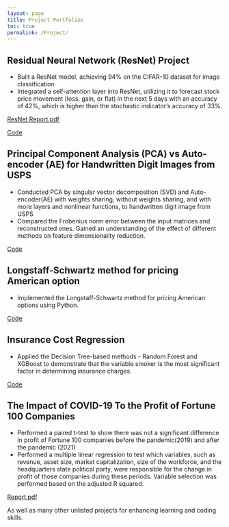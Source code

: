 ```yaml
---
layout: page
title: Project Portfolios
toc: true
permalink: /Project/
---
```

## Residual Neural Network (ResNet) Project
  - Built a ResNet model, achieving 94% on the CIFAR-10 dataset for image classification
  - Integrated a self-attention layer into ResNet, utilizing it to forecast stock price movement (loss, gain, or flat) in the next 5 days with an accuracy of 42%, which is higher than the stochastic indicator’s accuracy of 33%.
    
[ResNet Report.pdf](https://github.com/zhiweilin27/zhiweilin27.github.io/files/14082403/ResNet.Report.pdf)

[Code](https://github.com/zhiweilin27/ResNet)

## Principal Component Analysis (PCA) vs Auto-encoder (AE) for Handwritten Digit Images from USPS
   - Conducted PCA by singular vector decomposition (SVD) and Auto-encoder(AE) with weights sharing, without weights sharing, and with more layers and nonlinear functions, to handwritten digit image from USPS
   - Compared the Frobenius norm error between the input matrices and reconstructed ones. Gained an understanding of the effect of different methods on feature dimensionality reduction.
     
[Code](https://github.com/zhiweilin27/PCA)

## Longstaff-Schwartz method for pricing American option
  - Implemented the Longstaff-Schwartz method for pricing American options using Python.
    
[Code](https://github.com/zhiweilin27/AMS-514/blob/main/AMS%20514%20Project%20Implementation.ipynb)

## Insurance Cost Regression
  - Applied the Decision Tree-based methods - Random Forest and XGBoost to demonstrate that the variable smoker is the most significant factor in determining insurance charges.
    
[Code](https://zhiweilin27.github.io/Data-analysis-in-R/Insurance-Cost.html)

## The Impact of COVID-19 To the Profit of Fortune 100 Companies
  - Performed a paired t-test to show there was not a significant difference in profit of Fortune 100 companies before the pandemic(2019) and after the pandemic (2021)
  - Performed a multiple linear regression to test which variables, such as revenue, asset size, market capitalization, size of the workforce, and the headquarters state political party, were responsible for the change in profit of those companies during these periods. Variable selection was performed based on the adjusted R squared.
    
[Report.pdf](https://github.com/zhiweilin27/zhiweilin27.github.io/files/14082039/Project.Report.pdf)


As well as many other unlisted projects for enhancing learning and coding skills.
